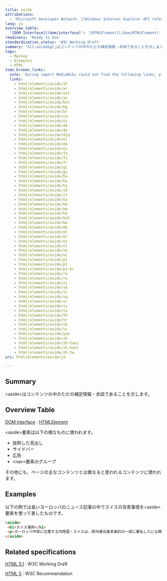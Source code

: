 ```yaml
---
title: aside
attributions:
  - 'Microsoft Developer Network: [[Windows Internet Explorer API reference](http://msdn.microsoft.com/en-us/library/ie/hh828809%28v=vs.85%29.aspx) Article]'
lang: ja
overview_table:
  '[DOM Interface](/dom/interface)': '[HTMLElement](/dom/HTMLElement)'
readiness: 'Ready to Use'
standardization_status: 'W3C Working Draft'
summary: '&lt;aside&gt;はコンテンツの中のただの補足情報・余談であることを示します。'
tags:
  - Markup
  - Elements
  - HTML
todo_broken_links:
  note: 'During import MediaWiki could not find the following links, please fix and adjust this list.'
  links:
    - html/elements/aside/af
    - html/elements/aside/ar
    - html/elements/aside/ast
    - html/elements/aside/az
    - html/elements/aside/bcc
    - html/elements/aside/bg
    - html/elements/aside/br
    - html/elements/aside/ca
    - html/elements/aside/cs
    - html/elements/aside/da
    - html/elements/aside/de
    - html/elements/aside/diq
    - html/elements/aside/el
    - html/elements/aside/eo
    - html/elements/aside/es
    - html/elements/aside/fa
    - html/elements/aside/fi
    - html/elements/aside/fr
    - html/elements/aside/gl
    - html/elements/aside/gu
    - html/elements/aside/he
    - html/elements/aside/hu
    - html/elements/aside/hy
    - html/elements/aside/id
    - html/elements/aside/it
    - html/elements/aside/ka
    - html/elements/aside/kk
    - html/elements/aside/km
    - html/elements/aside/ko
    - html/elements/aside/ksh
    - html/elements/aside/kw
    - html/elements/aside/mk
    - html/elements/aside/ml
    - html/elements/aside/mr
    - html/elements/aside/ms
    - html/elements/aside/nl
    - html/elements/aside/no
    - html/elements/aside/oc
    - html/elements/aside/pl
    - html/elements/aside/pt
    - html/elements/aside/pt-br
    - html/elements/aside/ro
    - html/elements/aside/ru
    - html/elements/aside/si
    - html/elements/aside/sk
    - html/elements/aside/sl
    - html/elements/aside/sq
    - html/elements/aside/sr
    - html/elements/aside/sv
    - html/elements/aside/ta
    - html/elements/aside/th
    - html/elements/aside/tr
    - html/elements/aside/uk
    - html/elements/aside/vi
    - html/elements/aside/yue
    - html/elements/aside/zh
    - html/elements/aside/zh-hans
    - html/elements/aside/zh-hant
    - html/elements/aside/zh-tw
uri: html/elements/aside/ja

---
```

## Summary

&lt;aside&gt;はコンテンツの中のただの補足情報・余談であることを示します。

## Overview Table

[DOM Interface](/dom/interface)
:   [HTMLElement](/dom/HTMLElement)

\<aside\>要素は以下の様なものに使われます。

-   抜粋した見出し
-   サイドバー
-   広告
-   \<nav\>要素のグループ

その他にも、ページの主なコンテンツとは異なると思われるコンテンツに使われます。

## Examples

以下の例では長いヨーロッパのニュース記事の中でスイスの背景事情を\<aside\>要素を使って表したものです。

``` html
<aside>
 <h1>スイス連邦</h1>
 <p>ヨーロッパ中部に位置する内陸国・スイスは、欧州連合基本条約の一部に署名したにも関わらず、EUに所属していない。</p>
</aside>
```

## Related specifications

[HTML 5.1](http://www.w3.org/TR/html51/sections.html#the-aside-element)
:   W3C Working Draft

[HTML 5](http://www.w3.org/TR/html5/sections.html#the-aside-element)
:   W3C Recommendation
